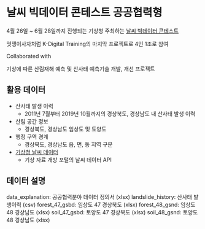 # 날씨 빅데이터 콘테스트 공공협력형
4월 26일 ~ 6월 28일까지 진행되는 기상청 주최하는 [날씨 빅데이터 콘테스트](https://bd.kma.go.kr/contest/main.do)

멋쟁이사자처럼 K-Digital Training의 마지막 프로젝트로 4인 1조로 참여

Collaborated with 


기상에 따른 산림재해 예측 및 산사태 예측기술 개발, 개선 프로젝트

## 활용 데이터
* 산사태 발생 이력
  + 2011년 7월부터 2019년 10월까지의 경상북도, 경상남도 내 산사태 발생 이력
* 산림 공간 정보
  + 경상북도, 경상남도 임상도 및 토양도
* 행정 구역 경계
  + 경상북도, 경상남도 읍, 면, 동 지역 구분
* [기상청 날씨 데이터](https://data.kma.go.kr)
  + 기상 자료 개방 포털의 날씨 데이터 API

## 데이터 설명
data_explanation: 공공협력분야 데이터 정의서 (xlsx)
landslide_history: 산사태 발생이력 (csv)
forest_47_gsbd: 임상도 47 경상북도 (xlsx)
forest_48_gsnd: 임상도 48 경상남도 (xlsx)
soil_47_gsbd: 토양도 47 경상북도 (xlsx)
soil_48_gsnd: 토양도 48 경상남도 (xlsx)


